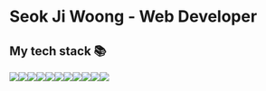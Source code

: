  

<h1>Seok Ji Woong - Web Developer</h1>

<h2> My tech stack 📚 </h2>
<div style="display:flex;flex-wrap:wrap">
 <img src="https://img.shields.io/badge/html5-E34F26?&logo=html5&logoColor=white"> 
 <img src="https://img.shields.io/badge/css-1572B6?&logo=css3&logoColor=white"> 
 <img src="https://img.shields.io/badge/javascript-F7DF1E?&logo=javascript&logoColor=white">
 <img src="https://img.shields.io/badge/typescript-3178c6?&logo=typescript&logoColor=white"> 
 <img src="https://img.shields.io/badge/react-61DAFB?&logo=react&logoColor=white"> 
 <img src="https://img.shields.io/badge/next-black?&logo=Next.js&logoColor=white"> 
 <img src="https://img.shields.io/badge/jquery-0769AD?&logo=jquery&logoColor=white">
 <img src="https://img.shields.io/badge/firebase-FFCA28?&logo=firebase&logoColor=white">
 <img src="https://img.shields.io/badge/graphql-E30098?&logo=graphql&logoColor=white">
 <img src="https://img.shields.io/badge/Apollo Client-3E22BA?&logo=Apollo GraphQL&logoColor=white">
 <img src="https://img.shields.io/badge/Emotion Style Component-E30098?&logo=Emotion&logoColor=white">
</div>
